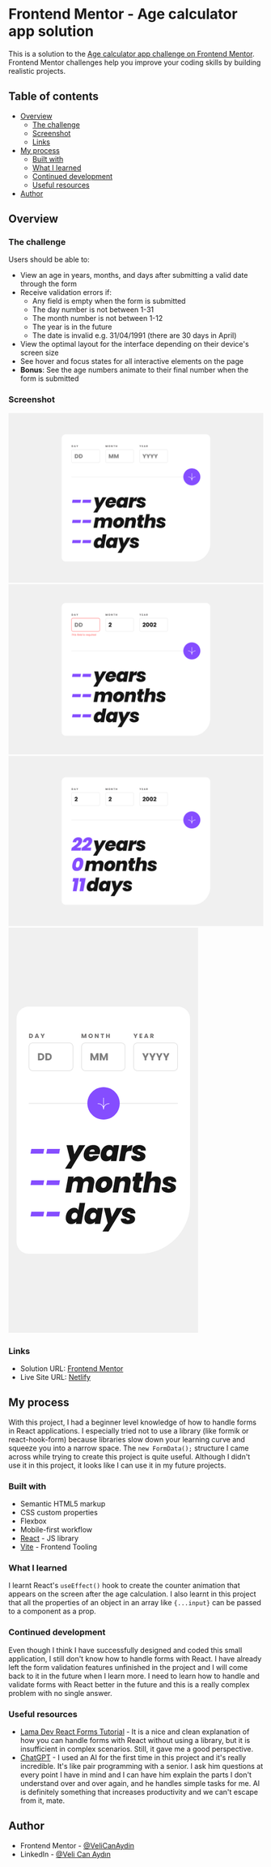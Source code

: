 # Frontend Mentor - Age calculator app solution

This is a solution to the [Age calculator app challenge on Frontend Mentor](https://www.frontendmentor.io/challenges/age-calculator-app-dF9DFFpj-Q). Frontend Mentor challenges help you improve your coding skills by building realistic projects.

## Table of contents

- [Overview](#overview)
  - [The challenge](#the-challenge)
  - [Screenshot](#screenshot)
  - [Links](#links)
- [My process](#my-process)
  - [Built with](#built-with)
  - [What I learned](#what-i-learned)
  - [Continued development](#continued-development)
  - [Useful resources](#useful-resources)
- [Author](#author)

## Overview

### The challenge

Users should be able to:

- View an age in years, months, and days after submitting a valid date through the form
- Receive validation errors if:
  - Any field is empty when the form is submitted
  - The day number is not between 1-31
  - The month number is not between 1-12
  - The year is in the future
  - The date is invalid e.g. 31/04/1991 (there are 30 days in April)
- View the optimal layout for the interface depending on their device's screen size
- See hover and focus states for all interactive elements on the page
- **Bonus**: See the age numbers animate to their final number when the form is submitted

### Screenshot

![](./public/desktop.png)
![](./public/desktop_invalid.png)
![](./public/desktop_result.png)
![](./public/mobile.png)

### Links

- Solution URL: [Frontend Mentor](https://www.frontendmentor.io/solutions/age-calculator-app-with-react-qtQizc2HCX)
- Live Site URL: [Netlify](https://zesty-daifuku-78e8de.netlify.app/)

## My process

With this project, I had a beginner level knowledge of how to handle forms in React applications. I especially tried not to use a library (like formik or react-hook-form) because libraries slow down your learning curve and squeeze you into a narrow space. The `new FormData();` structure I came across while trying to create this project is quite useful. Although I didn't use it in this project, it looks like I can use it in my future projects.

### Built with

- Semantic HTML5 markup
- CSS custom properties
- Flexbox
- Mobile-first workflow
- [React](https://reactjs.org/) - JS library
- [Vite](https://vitejs.dev/) - Frontend Tooling

### What I learned

I learnt React's `useEffect()` hook to create the counter animation that appears on the screen after the age calculation. I also learnt in this project that all the properties of an object in an array like `{...input}` can be passed to a component as a prop.

### Continued development

Even though I think I have successfully designed and coded this small application, I still don't know how to handle forms with React. I have already left the form validation features unfinished in the project and I will come back to it in the future when I learn more. I need to learn how to handle and validate forms with React better in the future and this is a really complex problem with no single answer.

### Useful resources

- [Lama Dev React Forms Tutorial](https://youtu.be/tIdNeoHniEY) - It is a nice and clean explanation of how you can handle forms with React without using a library, but it is insufficient in complex scenarios. Still, it gave me a good perspective.
- [ChatGPT](https://www.example.com) - I used an AI for the first time in this project and it's really incredible. It's like pair programming with a senior. I ask him questions at every point I have in mind and I can have him explain the parts I don't understand over and over again, and he handles simple tasks for me. AI is definitely something that increases productivity and we can't escape from it, mate.

## Author

- Frontend Mentor - [@VeliCanAydin](https://www.frontendmentor.io/profile/VeliCanAydin)
- LinkedIn - [@Veli Can Aydın](https://www.linkedin.com/in/velicanaydin/)
